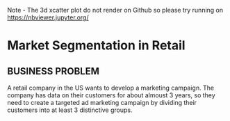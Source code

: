 
Note - The 3d xcatter plot do not render on Github so please try running on https://nbviewer.jupyter.org/


# Market Segmentation in Retail

## BUSINESS PROBLEM

A retail company in the US wants to develop a marketing campaign. The company has data on their customers for about almoust 3 years, so they need to create a targeted ad marketing campaign by dividing their customers into at least 3 distinctive groups.

